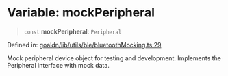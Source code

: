 # Variable: mockPeripheral

> `const` **mockPeripheral**: `Peripheral`

Defined in: [goaldn/lib/utils/ble/bluetoothMocking.ts:29](https://github.com/aldesgroup/goaldn/blob/6a7943d02984b1a6b41d76a3a483a1484b644076/lib/utils/ble/bluetoothMocking.ts#L29)

Mock peripheral device object for testing and development.
Implements the Peripheral interface with mock data.
